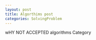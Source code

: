 ```yaml
---
layout: post
title: Algorthims post
categories: SolvingProblem
---
```


wHY NOT ACCEPTED
algorithms Category
